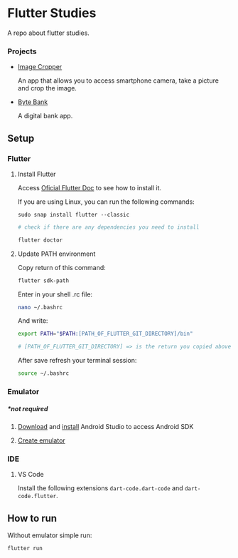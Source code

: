 # Flutter Studies

A repo about flutter studies.


### Projects

* [Image Cropper](./imagecropper)

    An app that allows you to access smartphone camera, take a picture and crop the image.

* [Byte Bank](./bytebank)

    A digital bank app.

## Setup
### Flutter
1. Install Flutter

    Access [Oficial Flutter Doc](https://flutter.dev/docs/get-started/install) to see how to install it.

    If you are using Linux, you can run the following commands:

    ```
    sudo snap install flutter --classic
    ```
    ```bash
    # check if there are any dependencies you need to install

    flutter doctor
    ```
2. Update PATH environment
    
    Copy return of this command:
    ```bash
    flutter sdk-path
    ```
    Enter in your shell .rc file:
    ```bash
    nano ~/.bashrc
    ```
    And write:
    ```bash
    export PATH="$PATH:[PATH_OF_FLUTTER_GIT_DIRECTORY]/bin"

    # [PATH_OF_FLUTTER_GIT_DIRECTORY] => is the return you copied above
    ```
    After save refresh your terminal session:
    ```bash
    source ~/.bashrc
    ```
### Emulator 
##### *not required
1. [Download](https://developer.android.com/studio) and [install](https://developer.android.com/studio/install) Android Studio to access Android SDK

2. [Create emulator](https://developer.android.com/studio/run/managing-avds#createavd)

### IDE

1. VS Code
    
    Install the following extensions `dart-code.dart-code` and `dart-code.flutter`.

## How to run

Without emulator simple run:

```
flutter run
```
